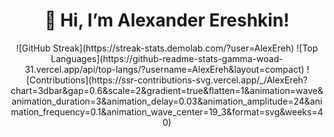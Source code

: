 <div align="center">
    <h1 align="center"> 👋 Hi, I’m Alexander Ereshkin! </h1>
    ![GitHub Streak](https://streak-stats.demolab.com/?user=AlexEreh)    
    ![Top Languages](https://github-readme-stats-gamma-woad-31.vercel.app/api/top-langs/?username=AlexEreh&layout=compact)
    ![Contributions](https://ssr-contributions-svg.vercel.app/_/AlexEreh?chart=3dbar&gap=0.6&scale=2&gradient=true&flatten=1&animation=wave&animation_duration=3&animation_delay=0.03&animation_amplitude=24&animation_frequency=0.1&animation_wave_center=19_3&format=svg&weeks=40)
</div>